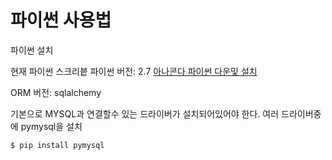 # 파이썬 사용법

파이썬 설치

현재 파이썬 스크리븥 파이썬 버전: 2.7
[아나콘다 파이썬 다운및 설치](https://www.continuum.io/downloads)


ORM 버전: sqlalchemy

기본으로 MYSQL과 연결할수 있는 드라이버가 설치되어있어야 한다.
여러 드라이버중에 pymysql을 설치 

    $ pip install pymysql


